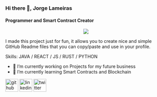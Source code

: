 ### Hi there 👋, Jorge Lameiras
#### Programmer and Smart Contract Creator

<p align="center"><img src="https://git-profile-readme-banner.vercel.app/api/python?username=JorgeLameiras&bg=aqua&fill=black&txt=Welcome%20to%20my%20profile"></p>

I made this project just for fun, it allows you to create nice and simple GitHub Readme files that you can copy/paste and use in your profile.

Skills: JAVA / REACT / JS / RUST / PYTHON

- 🔭 I’m currently working on Projects for my future business 
- 🌱 I’m currently learning Smart Contracts and Blockchain 


[<img src='https://cdn.jsdelivr.net/npm/simple-icons@3.0.1/icons/github.svg' alt='github' height='40'>](https://github.com/jorgelameiras)  [<img src='https://cdn.jsdelivr.net/npm/simple-icons@3.0.1/icons/linkedin.svg' alt='linkedin' height='40'>](https://www.linkedin.com/in/JorgeLameiras/)  [<img src='https://cdn.jsdelivr.net/npm/simple-icons@3.0.1/icons/twitter.svg' alt='twitter' height='40'>](https://twitter.com/_jorgelameiras_)  

